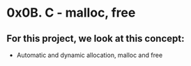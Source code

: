 # 0x0B. C - malloc, free
## For this project, we  look at this concept:

- Automatic and dynamic allocation, malloc and free
